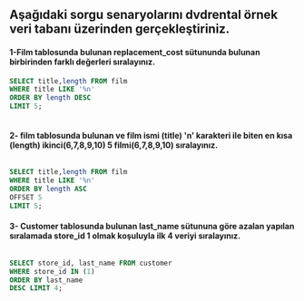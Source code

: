 ## Aşağıdaki sorgu senaryolarını dvdrental örnek veri tabanı üzerinden gerçekleştiriniz.<br />

#### 1-Film tablosunda bulunan replacement_cost sütununda bulunan birbirinden farklı değerleri sıralayınız.<br />

```SQL
SELECT title,length FROM film 
WHERE title LIKE '%n' 
ORDER BY length DESC 
LIMIT 5;
 
```


#### 2- film tablosunda bulunan ve film ismi (title) 'n' karakteri ile biten en kısa (length) ikinci(6,7,8,9,10) 5 filmi(6,7,8,9,10) sıralayınız. <br />

```SQL

SELECT title,length FROM film 
WHERE title LIKE '%n' 
ORDER BY length ASC 
OFFSET 5 
LIMIT 5;

```


#### 3- Customer tablosunda bulunan last_name sütununa göre azalan yapılan sıralamada store_id 1 olmak koşuluyla ilk 4 veriyi sıralayınız. <br />

```SQL

SELECT store_id, last_name FROM customer
WHERE store_id IN (1) 
ORDER BY last_name 
DESC LIMIT 4;

```


